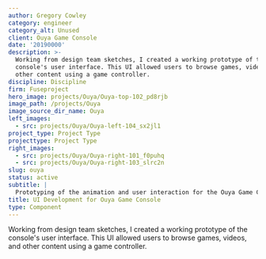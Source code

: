 ```yaml
---
author: Gregory Cowley
category: engineer
category_alt: Unused
client: Ouya Game Console
date: '20190000'
description: >-
  Working from design team sketches, I created a working prototype of the
  console's user interface. This UI allowed users to browse games, videos, and
  other content using a game controller.
discipline: Discipline
firm: Fuseproject
hero_image: projects/Ouya/Ouya-top-102_pd8rjb
image_path: /projects/Ouya
image_source_dir_name: Ouya
left_images:
  - src: projects/Ouya/Ouya-left-104_sx2jl1
project_type: Project Type
projecttype: Project Type
right_images:
  - src: projects/Ouya/Ouya-right-101_f0puhq
  - src: projects/Ouya/Ouya-right-103_slrc2n
slug: ouya
status: active
subtitle: |
  Prototyping of the animation and user interaction for the Ouya Game Console.
title: UI Development for Ouya Game Console
type: Component
---
```

Working from design team sketches, I created a working prototype of the console's user interface. This UI allowed users to browse games, videos, and other content using a game controller.

